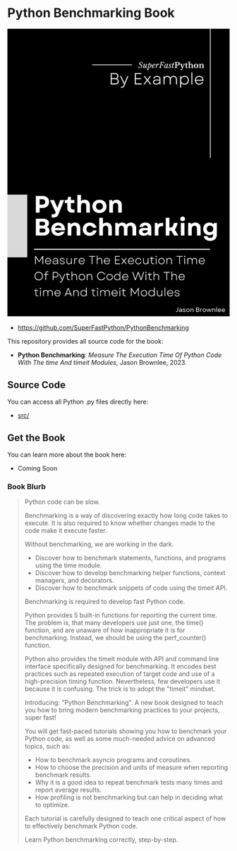 # Python Benchmarking Book

![Python Benchmarking](cover.png)

* <https://github.com/SuperFastPython/PythonBenchmarking>

This repository provides all source code for the book:

* **Python Benchmarking**: _Measure The Execution Time Of Python Code With The time And timeit Modules_, Jason Brownlee, 2023.


## Source Code
You can access all Python .py files directly here:

* [src/](src/)


## Get the Book
You can learn more about the book here:

* Coming Soon

### Book Blurb

> Python code can be slow.
>
> Benchmarking is a way of discovering exactly how long code takes to execute. It is also required to know whether changes made to the code make it execute faster.
>
> Without benchmarking, we are working in the dark.
>
> * Discover how to benchmark statements, functions, and programs using the time module.
> * Discover how to develop benchmarking helper functions, context managers, and decorators.
> * Discover how to benchmark snippets of code using the timeit API.
>
> Benchmarking is required to develop fast Python code.
>
> Python provides 5 built-in functions for reporting the current time. The problem is, that many developers use just one, the time() function, and are unaware of how inappropriate it is for benchmarking. Instead, we should be using the perf_counter() function.
>
> Python also provides the timeit module with API and command line interface specifically designed for benchmarking. It encodes best practices such as repeated execution of target code and use of a high-precision timing function. Nevertheless, few developers use it because it is confusing. The trick is to adopt the "timeit" mindset.
>
> Introducing: "Python Benchmarking". A new book designed to teach you how to bring modern benchmarking practices to your projects, super fast!
>
> You will get fast-paced tutorials showing you how to benchmark your Python code, as well as some much-needed advice on advanced topics, such as:
>
> * How to benchmark asyncio programs and coroutines.
> * How to choose the precision and units of measure when reporting benchmark results.
> * Why it is a good idea to repeat benchmark tests many times and report average results.
> * How profiling is not benchmarking but can help in deciding what to optimize.
>
> Each tutorial is carefully designed to teach one critical aspect of how to effectively benchmark Python code.
>
> Learn Python benchmarking correctly, step-by-step.

